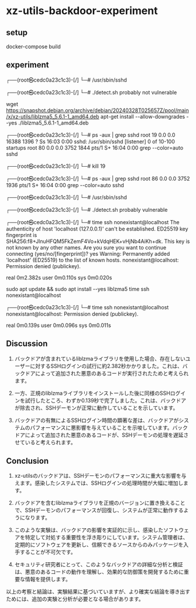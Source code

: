 # xz-utils-backdoor-experiment


## setup

docker-compose build


## experiment

┌──(root㉿cedc0a23c1c3)-[/]
└─# /usr/sbin/sshd

┌──(root㉿cedc0a23c1c3)-[/]
└─# ./detect.sh
probably not vulnerable



wget https://snapshot.debian.org/archive/debian/20240328T025657Z/pool/main/x/xz-utils/liblzma5_5.6.1-1_amd64.deb
apt-get install --allow-downgrades --yes ./liblzma5_5.6.1-1_amd64.deb

┌──(root㉿cedc0a23c1c3)-[/]
└─# ps -aux | grep sshd
root        19  0.0  0.0  16388  1396 ?        Ss   16:03   0:00 sshd: /usr/sbin/sshd [listener] 0 of 10-100 startups
root        80  0.0  0.0   3752  1844 pts/1    S+   16:04   0:00 grep --color=auto sshd

┌──(root㉿cedc0a23c1c3)-[/]
└─# kill 19

┌──(root㉿cedc0a23c1c3)-[/]
└─# ps -aux | grep sshd
root        86  0.0  0.0   3752  1936 pts/1    S+   16:04   0:00 grep --color=auto sshd

┌──(root㉿cedc0a23c1c3)-[/]
└─# /usr/sbin/sshd


┌──(root㉿cedc0a23c1c3)-[/]
└─# ./detect.sh
probably vulnerable


┌──(root㉿cedc0a23c1c3)-[/]
└─# time ssh nonexistant@localhost
The authenticity of host 'localhost (127.0.0.1)' can't be established.
ED25519 key fingerprint is SHA256:f8+JlnuHFQM5FkZemF4Vo+kVdqHEK+vHjNb4AiKh+dk.
This key is not known by any other names.
Are you sure you want to continue connecting (yes/no/[fingerprint])? yes
Warning: Permanently added 'localhost' (ED25519) to the list of known hosts.
nonexistant@localhost: Permission denied (publickey).

real    0m2.382s
user    0m0.110s
sys     0m0.020s


sudo apt update && sudo apt install --yes liblzma5
time ssh nonexistant@localhost


┌──(root㉿cedc0a23c1c3)-[/]
└─# time ssh nonexistant@localhost
nonexistant@localhost: Permission denied (publickey).

real    0m0.139s
user    0m0.096s
sys     0m0.011s



## Discussion
1. バックドアが含まれているliblzmaライブラリを使用した場合、存在しないユーザーに対するSSHログインの試行に約2.382秒かかりました。これは、バックドアによって追加された悪意のあるコードが実行されたためと考えられます。

2. 一方、正規のliblzmaライブラリをインストールした後に同様のSSHログインを試行したところ、わずか0.139秒で完了しました。これは、バックドアが除去され、SSHデーモンが正常に動作していることを示しています。

3. バックドアの有無によるSSHログイン時間の顕著な差は、バックドアがシステムのパフォーマンスに悪影響を与えていることを示唆しています。バックドアによって追加された悪意のあるコードが、SSHデーモンの処理を遅延させていると考えられます。

## Conclusion
1. xz-utilsのバックドアは、SSHデーモンのパフォーマンスに重大な影響を与えます。感染したシステムでは、SSHログインの処理時間が大幅に増加します。

2. バックドアを含むliblzmaライブラリを正規のバージョンに置き換えることで、SSHデーモンのパフォーマンスが回復し、システムが正常に動作するようになります。

3. このような実験は、バックドアの影響を実証的に示し、感染したソフトウェアを特定して対処する重要性を浮き彫りにしています。システム管理者は、定期的にソフトウェアを更新し、信頼できるソースからのみパッケージを入手することが不可欠です。

4. セキュリティ研究者にとって、このようなバックドアの詳細な分析と検証は、悪意のあるコードの動作を理解し、効果的な防御策を開発するために重要な情報を提供します。

以上の考察と結論は、実験結果に基づいていますが、より確実な結論を導き出すためには、追加の実験と分析が必要となる場合があります。